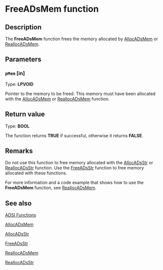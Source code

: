 # FreeADsMem function

## Description

The **FreeADsMem** function frees the memory allocated by [AllocADsMem](https://learn.microsoft.com/windows/desktop/api/adshlp/nf-adshlp-allocadsmem) or [ReallocADsMem](https://learn.microsoft.com/windows/desktop/api/adshlp/nf-adshlp-reallocadsmem).

## Parameters

### `pMem` [in]

Type: **LPVOID**

Pointer to the memory to be freed. This memory must have been allocated with the [AllocADsMem](https://learn.microsoft.com/windows/desktop/api/adshlp/nf-adshlp-allocadsmem) or [ReallocADsMem](https://learn.microsoft.com/windows/desktop/api/adshlp/nf-adshlp-reallocadsmem) function.

## Return value

Type: **BOOL**

The function returns **TRUE** if successful, otherwise it returns **FALSE**.

## Remarks

Do not use this function to free memory allocated with the [AllocADsStr](https://learn.microsoft.com/windows/desktop/api/adshlp/nf-adshlp-allocadsstr) or [ReallocADsStr](https://learn.microsoft.com/windows/desktop/api/adshlp/nf-adshlp-reallocadsstr) function. Use the [FreeADsStr](https://learn.microsoft.com/windows/desktop/api/adshlp/nf-adshlp-freeadsstr) function to free memory allocated with these functions.

For more information and a code example that shows how to use the **FreeADsMem** function, see [ReallocADsMem](https://learn.microsoft.com/windows/desktop/api/adshlp/nf-adshlp-reallocadsmem).

## See also

[ADSI Functions](https://learn.microsoft.com/windows/desktop/ADSI/adsi-functions)

[AllocADsMem](https://learn.microsoft.com/windows/desktop/api/adshlp/nf-adshlp-allocadsmem)

[AllocADsStr](https://learn.microsoft.com/windows/desktop/api/adshlp/nf-adshlp-allocadsstr)

[FreeADsStr](https://learn.microsoft.com/windows/desktop/api/adshlp/nf-adshlp-freeadsstr)

[ReallocADsMem](https://learn.microsoft.com/windows/desktop/api/adshlp/nf-adshlp-reallocadsmem)

[ReallocADsStr](https://learn.microsoft.com/windows/desktop/api/adshlp/nf-adshlp-reallocadsstr)